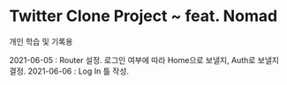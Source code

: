 # Twitter Clone Project ~ feat. Nomad

개인 학습 및 기록용

2021-06-05 : Router 설정. 로그인 여부에 따라 Home으로 보낼지, Auth로 보낼지 결정.
2021-06-06 : Log In 틀 작성.
